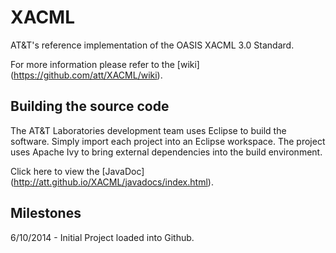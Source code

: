 XACML
=====

AT&amp;T's reference implementation of the OASIS XACML 3.0 Standard.

For more information please refer to the [wiki] (https://github.com/att/XACML/wiki).

Building the source code
------------------------
The AT&T Laboratories development team uses Eclipse to build the software. Simply import each project into an Eclipse workspace. The project uses Apache Ivy to bring external dependencies into the build environment.

Click here to view the [JavaDoc] (http://att.github.io/XACML/javadocs/index.html).

Milestones
----------

6/10/2014 - Initial Project loaded into Github.

